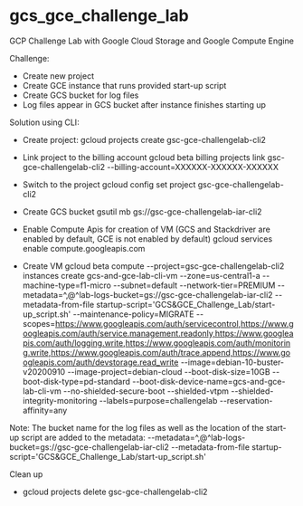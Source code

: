 # gcs_gce_challenge_lab
GCP Challenge Lab with Google Cloud Storage and Google Compute Engine

Challenge:
- Create new project
- Create GCE instance that runs provided start-up script
- Create GCS bucket for log files
- Log files appear in GCS bucket after instance finishes starting up


Solution using CLI:
- Create project:
gcloud projects create gsc-gce-challengelab-cli2

- Link project to the billing account 
gcloud beta billing projects link gsc-gce-challengelab-cli2 --billing-account=XXXXXX-XXXXXX-XXXXXX

- Switch to the project 
gcloud config set project gsc-gce-challengelab-cli2

- Create GCS bucket
gsutil mb gs://gsc-gce-challengelab-iar-cli2

- Enable Compute Apis for creation of VM (GCS and Stackdriver are enabled by default, GCE is not enabled by default)
gcloud services enable compute.googleapis.com

- Create VM
gcloud beta compute --project=gsc-gce-challengelab-cli2 instances create gcs-and-gce-lab-cli-vm --zone=us-central1-a --machine-type=f1-micro --subnet=default --network-tier=PREMIUM --metadata=^,@^lab-logs-bucket=gs://gsc-gce-challengelab-iar-cli2 --metadata-from-file startup-script='GCS&GCE_Challenge_Lab/start-up_script.sh' --maintenance-policy=MIGRATE --scopes=https://www.googleapis.com/auth/servicecontrol,https://www.googleapis.com/auth/service.management.readonly,https://www.googleapis.com/auth/logging.write,https://www.googleapis.com/auth/monitoring.write,https://www.googleapis.com/auth/trace.append,https://www.googleapis.com/auth/devstorage.read_write --image=debian-10-buster-v20200910 --image-project=debian-cloud --boot-disk-size=10GB --boot-disk-type=pd-standard --boot-disk-device-name=gcs-and-gce-lab-cli-vm --no-shielded-secure-boot --shielded-vtpm --shielded-integrity-monitoring --labels=purpose=challengelab --reservation-affinity=any

Note: The bucket name for the log files as well as the location of the start-up script are added to the metadata: --metadata=^,@^lab-logs-bucket=gs://gsc-gce-challengelab-iar-cli2 --metadata-from-file startup-script='GCS&GCE_Challenge_Lab/start-up_script.sh'


Clean up
- gcloud projects delete gsc-gce-challengelab-cli2
